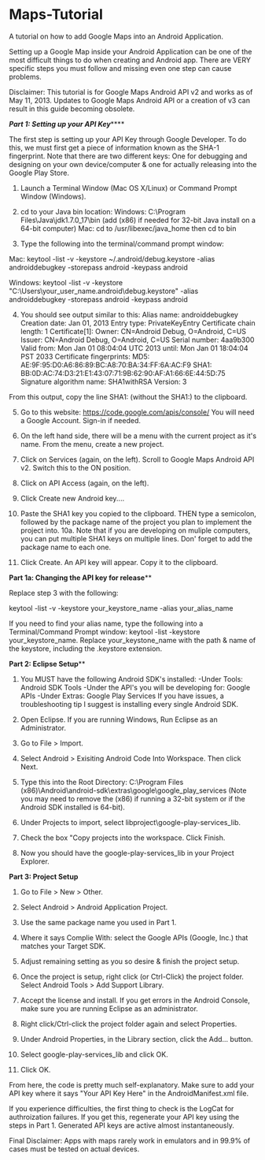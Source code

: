 Maps-Tutorial
=============

A tutorial on how to add Google Maps into an Android Application.

Setting up a Google Map inside your Android Application can be one of the most difficult things to do when creating
and Android app. There are VERY specific steps you must follow and missing even one step can cause problems.

Disclaimer: This tutorial is for Google Maps Android API v2 and works as of May 11, 2013. Updates to Google Maps Android
API or a creation of v3 can result in this guide becoming obsolete.

*******Part 1: Setting up your API Key***********

The first step is setting up your API Key through Google Developer. To do this, we must first get a piece of information known as the SHA-1 fingerprint. Note that there are two different keys: One for debugging and designing on your own device/computer & one for actually releasing into the Google Play Store.

1. Launch a Terminal Window (Mac OS X/Linux) or Command Prompt Window (Windows).
2. cd to your Java bin location:
  Windows: C:\Program Files\Java\jdk1.7.0_17\bin   (add (x86) if needed for 32-bit Java install on a 64-bit computer)
	Mac: cd to /usr/libexec/java_home then cd to bin

3. Type the following into the terminal/command prompt window:

Mac: keytool -list -v -keystore ~/.android/debug.keystore -alias androiddebugkey -storepass android -keypass android

Windows: keytool -list -v -keystore "C:\Users\your_user_name\.android\debug.keystore" -alias androiddebugkey -storepass android -keypass android

4. You should see output similar to this:
 Alias name: androiddebugkey
 Creation date: Jan 01, 2013
 Entry type: PrivateKeyEntry
 Certificate chain length: 1
 Certificate[1]:
 Owner: CN=Android Debug, O=Android, C=US
 Issuer: CN=Android Debug, O=Android, C=US
 Serial number: 4aa9b300
 Valid from: Mon Jan 01 08:04:04 UTC 2013 until: Mon Jan 01 18:04:04 PST 2033
 Certificate fingerprints:
      MD5:  AE:9F:95:D0:A6:86:89:BC:A8:70:BA:34:FF:6A:AC:F9
      SHA1: BB:0D:AC:74:D3:21:E1:43:07:71:9B:62:90:AF:A1:66:6E:44:5D:75
      Signature algorithm name: SHA1withRSA
      Version: 3

From this output, copy the line SHA1: (without the SHA1:) to the clipboard.

5. Go to this website: https://code.google.com/apis/console/ You will need a Google Account. Sign-in if needed.

6. On the left hand side, there will be a menu with the current project as it's name. From the menu, create a new project.

7. Click on Services (again, on the left). Scroll to Google Maps Android API v2. Switch this to the ON position.

8. Click on API Access (again, on the left).

9. Click Create new Android key....

10. Paste the SHA1 key you copied to the clipboard. THEN type a semicolon, followed by the package name of the project you plan to implement the project into.
10a. Note that if you are developing on muliple computers, you can put multiple SHA1 keys on multiple lines. Don' forget to add the package name to each one.

11. Click Create. An API key will appear. Copy it to the clipboard.

****Part 1a: Changing the API key for release******

Replace step 3 with the following:

keytool -list -v -keystore your_keystore_name -alias your_alias_name

If you need to find your alias name, type the following into a Terminal/Command Prompt window: keytool -list -keystore your_keystore_name. Replace your_keystone_name with the path & name of the keystore, including the .keystore extension.

********Part 2: Eclipse Setup**********

1. You MUST have the following Android SDK's installed:
-Under Tools: Android SDK Tools
-Under the API's you will be developing for: Google APIs
-Under Extras: Google Play Services
If you have issues, a troubleshooting tip I suggest is installing every single Android SDK.

2. Open Eclipse. If you are running Windows, Run Eclipse as an Administrator.

3. Go to File > Import.

4. Select Android > Exisiting Android Code Into Workspace. Then click Next.

5. Type this into the Root Directory: C:\Program Files (x86)\Android\android-sdk\extras\google\google_play_services (Note you may need to remove the (x86) if running a 32-bit system or if the Android SDK installed is 64-bit).

6. Under Projects to import, select libproject\google-play-services_lib.

7. Check the box "Copy projects into the workspace. Click Finish.

8. Now you should have the google-play-services_lib in your Project Explorer.

**********Part 3: Project Setup**********

1. Go to File > New > Other.

2. Select Android > Android Application Project.

3. Use the same package name you used in Part 1.

4. Where it says Complie With: select the Google APIs (Google, Inc.) that matches your Target SDK.

5. Adjust remaining setting as you so desire & finish the project setup.

6. Once the project is setup, right click (or Ctrl-Click) the project folder. Select Android Tools > Add Support Library.

7. Accept the license and install. If you get errors in the Android Console, make sure you are running Eclipse as an administrator.

8. Right click/Ctrl-click the project folder again and select Properties.

9. Under Android Properties, in the Library section, click the Add... button.

10. Select google-play-services_lib and click OK.

11. Click OK.


From here, the code is pretty much self-explanatory. Make sure to add your API key where it says "Your API Key Here" in the AndroidManifest.xml file.

If you experience difficulties, the first thing to check is the LogCat for authroization failures. If you get this, regenerate your API key using the steps in Part 1. Generated API keys are active almost instantaneously.

Final Disclaimer: Apps with maps rarely work in emulators and in 99.9% of cases must be tested on actual devices.
